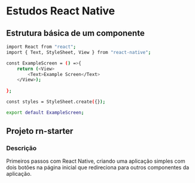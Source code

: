 # Estudos React Native

## Estrutura básica de um componente
```bash 
import React from "react";
import { Text, StyleSheet, View } from "react-native";

const ExampleScreen = () =>{
    return (<View>
        <Text>Example Screen</Text>
    </View>);
    
};

const styles = StyleSheet.create({});

export default ExampleScreen;
```

## Projeto rn-starter
### Descrição
Primeiros passos com React Native, criando uma aplicação simples com dois botões na página inicial que redireciona para outros componentes da aplicação.
